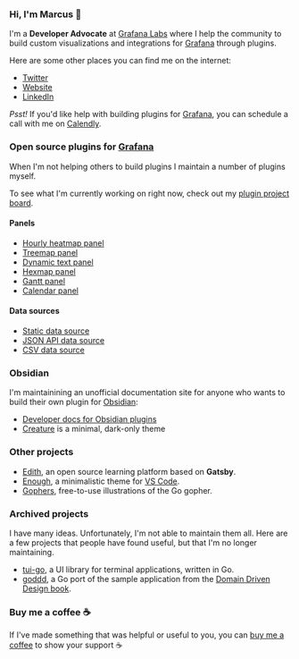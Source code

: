 ### Hi, I'm Marcus 👋

I'm a **Developer Advocate** at [Grafana Labs](https://grafana.com) where I help the community to build custom visualizations and integrations for [Grafana](https://github.com/grafana/grafana) through plugins. 

Here are some other places you can find me on the internet:

- [Twitter](https://twitter.com/marcusolsson)
- [Website](https://marcus.se.net)
- [LinkedIn](https://linkedin.com/in/marcusolsson1)

_Psst!_ If you'd like help with building plugins for [Grafana](https://github.com/grafana/grafana), you can schedule a call with me on [Calendly](https://calendly.com/marcusolsson/plugin-development).

### Open source plugins for [Grafana](https://github.com/grafana/grafana)

When I'm not helping others to build plugins I maintain a number of plugins myself. 

To see what I'm currently working on right now, check out my [plugin project board](https://github.com/users/marcusolsson/projects/1).

#### Panels

- [Hourly heatmap panel](https://github.com/marcusolsson/grafana-hourly-heatmap-panel)
- [Treemap panel](https://github.com/marcusolsson/grafana-treemap-panel)
- [Dynamic text panel](https://github.com/marcusolsson/grafana-dynamictext-panel)
- [Hexmap panel](https://github.com/marcusolsson/grafana-hexmap-panel)
- [Gantt panel](https://github.com/marcusolsson/grafana-gantt-panel)
- [Calendar panel](https://github.com/marcusolsson/grafana-calendar-panel)

#### Data sources 

- [Static data source](https://github.com/marcusolsson/grafana-static-datasource)
- [JSON API data source](https://github.com/marcusolsson/grafana-jsonapi-datasource)
- [CSV data source](https://github.com/marcusolsson/grafana-csv-datasource)

### Obsidian

I'm maintainining an unofficial documentation site for anyone who wants to build their own plugin for [Obsidian](https://obsidian.md):

- [Developer docs for Obsidian plugins](https://marcus.se.net/obsidian-plugin-docs)
- [Creature](https://github.com/marcusolsson/obsidian-creature-theme) is a minimal, dark-only theme

### Other projects

- [Edith](https://github.com/marcusolsson/edith), an open source learning platform based on **Gatsby**.
- [Enough](https://github.com/marcusolsson/vscode-theme-enough), a minimalistic theme for [VS Code](https://code.visualstudio.com/).
- [Gophers](https://github.com/marcusolsson/gophers), free-to-use illustrations of the Go gopher.

### Archived projects

I have many ideas. Unfortunately, I'm not able to maintain them all. Here are a few projects that people have found useful, but that I'm no longer maintaining.

- [tui-go](https://github.com/marcusolsson/tui-go), a UI library for terminal applications, written in Go.
- [goddd](https://github.com/marcusolsson/goddd), a Go port of the sample application from the [Domain Driven Design book](https://www.amazon.com/Domain-Driven-Design-Tackling-Complexity-Software/dp/0321125215).

### Buy me a coffee ☕️

If I've made something that was helpful or useful to you, you can [buy me a coffee](https://www.paypal.com/donate?hosted_button_id=NT93NXBDFWH6J) to show your support ☕️ 

